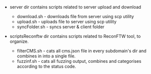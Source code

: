 
* server dir contains scripts related to server upload and download
    * download.sh - downloads file from server using scp utility
    * upload.sh - uploads file to server using scp utility
    * syncFolder.sh - syncs server & client folder

* scriptsReconftw dir contains scripts related to ReconFTW tool, to organize.
    * filterCMS.sh - cats all cms.json file in every subdomain's dir and combines in into a single file.
    * fuzzinf.sh - cats all fuzzing output, combines and categorises according to the status code.